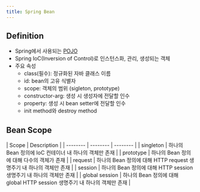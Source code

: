 ```yaml
---
title: Spring Bean
---
```


## Definition
* Spring에서 사용되는 [POJO](/POJO.md)
* Spring IoC(Inversion of Control)로 인스턴스화, 관리, 생성되는 객체
* 주요 속성
  * class(필수): 정규화된 자바 클래스 이름
  * id: bean의 고유 식별자
  * scope: 객체의 범위 (sigleton, prototype)
  * constructor-arg: 생성 시 생성자에 전달할 인수
  * property: 생성 시 bean setter에 전달할 인수
  * init method와 destroy method

## Bean Scope

| Scope | Description |
| -------- | -------- | -------- |
| singleton | 하나의 Bean  정의에 IoC 컨테이너 내 하나의 객체만 존재 |
| prototype | 하나의 Bean 정의에 대해 다수의 객체가 존재 |
| request | 하나의 Bean 정의에 대해 HTTP request 생명주기 내 하나의 객체만 존재 |
| session | 하나의 Bean 정의에 대해 HTTP session 생명주기 내 하나의 객체만 존재 |
| global session | 하나의 Bean 정의에 대해 global HTTP session 생명주기 내 하나의 객체만 존재 |
